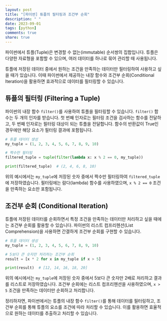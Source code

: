 ```yaml
---
layout: post
title: "[파이썬] 튜플의 필터링과 조건부 순회"
description: " "
date: 2023-09-01
tags: [python]
comments: true
share: true
---
```


파이썬에서 튜플(Tuple)은 변경할 수 없는(immutable) 순서쌍의 집합입니다. 튜플은 다양한 자료형을 포함할 수 있으며, 여러 데이터를 하나로 묶어 관리할 때 사용됩니다. 

튜플에 저장된 데이터 중에서 원하는 조건을 만족하는 데이터만 필터링하여 사용하고 싶을 때가 있습니다. 이때 파이썬에서 제공하는 내장 함수와 조건부 순회(Conditional Iteration)을 활용하면 효과적으로 데이터를 필터링할 수 있습니다.

## 튜플의 필터링 (Filtering a Tuple)

파이썬의 내장 함수 `filter()`를 사용하여 튜플을 필터링할 수 있습니다. `filter()` 함수는 두 개의 인자를 받습니다. 첫 번째 인자로는 필터링 조건을 검사하는 함수를 전달하고, 두 번째 인자로는 필터링 대상이 되는 튜플을 전달합니다. 함수의 반환값이 True인 경우에만 해당 요소가 필터링 결과에 포함됩니다.

```python
# 튜플 데이터 생성
my_tuple = (1, 2, 3, 4, 5, 6, 7, 8, 9, 10)

# 짝수만 필터링
filtered_tuple = tuple(filter(lambda x: x % 2 == 0, my_tuple))

print(filtered_tuple)  # (2, 4, 6, 8, 10)
```

위의 예시에서는 `my_tuple`에 저장된 숫자 중에서 짝수만 필터링하여 `filtered_tuple`에 저장하였습니다. 필터링에는 람다(lambda) 함수를 사용하였으며, `x % 2 == 0` 조건을 만족하는 요소만 포함됩니다.

## 조건부 순회 (Conditional Iteration)

튜플에 저장된 데이터를 순회하면서 특정 조건을 만족하는 데이터만 처리하고 싶을 때에는 조건부 순회를 활용할 수 있습니다. 파이썬의 리스트 컴프리헨션(List Comprehension)을 사용하면 간결하게 조건부 순회를 구현할 수 있습니다.

```python
# 튜플 데이터 생성
my_tuple = (1, 2, 3, 4, 5, 6, 7, 8, 9, 10)

# 5보다 큰 숫자만 처리하는 조건부 순회
result = [x * 2 for x in my_tuple if x > 5]

print(result)  # [12, 14, 16, 18, 20]
```

위의 예시에서는 `my_tuple`에 저장된 숫자 중에서 5보다 큰 숫자만 2배로 처리하고 결과를 리스트로 저장하였습니다. 조건부 순회에는 리스트 컴프리헨션을 사용하였으며, `x > 5` 조건을 만족하는 데이터만 순회하고 처리합니다.

정리하자면, 파이썬에서는 튜플의 내장 함수 `filter()`를 통해 데이터를 필터링하고, 조건부 순회를 통해 튜플의 요소를 조건에 따라 처리할 수 있습니다. 이를 활용하면 효율적으로 원하는 데이터를 추출하고 처리할 수 있습니다.